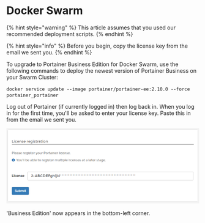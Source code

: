 # Docker Swarm

{% hint style="warning" %}
This article assumes that you used our recommended deployment scripts.
{% endhint %}

{% hint style="info" %}
Before you begin, copy the license key from the email we sent you.
{% endhint %}

To upgrade to Portainer Business Edition for Docker Swarm, use the following commands to deploy the newest version of Portainer Business on your Swarm Cluster:

```
docker service update --image portainer/portainer-ee:2.10.0 --force portainer_portainer
```

Log out of Portainer (if currently logged in) then log back in. When you log in for the first time, you'll be asked to enter your license key. Paste this in from the email we sent you.

![](../../../.gitbook/assets/upgrade-license.png)

'Business Edition' now appears in the bottom-left corner.
